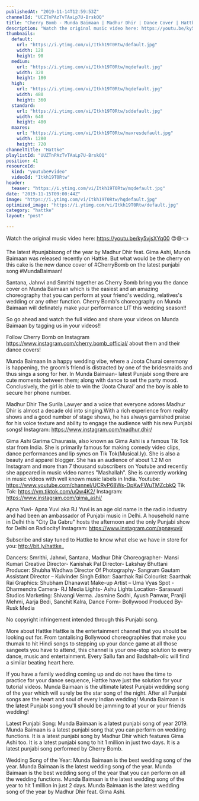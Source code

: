 ```yaml
---
publishedAt: "2019-11-14T12:59:53Z"
channelId: "UCZTnPAzTvTAaLp7U-BrskOQ"
title: "Cherry Bomb - Munda Baimaan | Madhur Dhir | Dance Cover | Hattke"
description: "Watch the original music video here: https://youtu.be/ky5vjsXYq00 😍😅👈\n\nThe latest #punjabisong of the year by Madhur Dhir feat. Gima Ashi, Munda Baimaan was released recently on Hattke. But what would be the cherry on this cake is the new dance cover of #CherryBomb on the latest punjabi song #MundaBaimaan!\n\nSantana, Jahnvi and Smrithi together as Cherry Bomb bring you the dance cover on Munda Baimaan which is the easiest and an amazing choreography that you can perform at your friend's wedding, relatives's wedding or any other function. Cherry Bomb's choreography on Munda Baimaan will definately make your performance LIT this wedding season!!\n\nSo go ahead and watch the full video and share your videos on Munda Baimaan by tagging us in your videos!!\n\nFollow Cherry Bomb on Instagram https://www.instagram.com/cherry.bomb_official/ about them and their dance covers!\n\nMunda Baimaan\nIn a happy wedding vibe, where a Joota Churai ceremony is happening, the groom’s friend is distracted by one of the bridesmaids and thus sings a song for her. In Munda Baimaan- latest Punjabi song there are cute moments between them; along with dance to set the party mood. Conclusively, the girl is able to win the ‘Joota Churai’ and the boy is able to secure her phone number.\n\nMadhur Dhir\nThe Surila Lawyer and a voice that everyone adores Madhur Dhir is almost a decade old into singing.With a rich experience from reality shows and a good number of stage shows, he has always garnished praise for his voice texture and ability to engage the audience with his new Punjabi songs! \nInstagram: https://www.instagram.com/madhur.dhir/\n\nGima Ashi\nGarima Chaurasia, also known as Gima Ashi is a famous Tik Tok star from India. She is primarily famous for making comedy video clips, dance performances and lip syncs on Tik Tok(Musical.ly). She is also a beauty and apparel blogger. She has an audience of about 1.2 M on Instagram and more than 7 thousand subscribers on Youtube and recently she appeared in music video names \"Mashallah\". She is currently working in music videos with well known music labels in India. Youtube: https://www.youtube.com/channel/UCRvP68Ws-DpKwFWuTMZcbkQ \nTik Tok: https://vm.tiktok.com/uQw4K2/ \nInstagram: https://www.instagram.com/gima_ashi/\n\nApna Yuvi-\nApna Yuvi aka RJ Yuvi is an age old name in the radio industry and had been an ambassador of Punjabi music in Delhi. A household name in Delhi this \"City Da Gabru\" hosts the afternoon and the only Punjabi show for Delhi on Radiocity! \nInstagram: https://www.instagram.com/apnayuvi/\n\nSubscribe and stay tuned to Hattke to know what else we have in store for you: http://bit.ly/hattke_\n\nDancers: Smrithi, Jahnvi, Santana, Madhur Dhir \nChoreographer- Mansi Kumari\nCreative Director- Kanishak Pal\nDirector- Lakshay Bhuttani\nProducer: Shubha Wadhwa\nDirector Of Photography- Sangram Gautam\nAssistant Director – Kulvinder Singh\nEditor: Saarthak Rai\nColourist: Saarthak Rai\nGraphics: Shubham Dhanawat\nMake-up Artist – Uma Vyas\nSpot - Dharmendra\nCamera- RJ Media\nLights- Ashu Lights\nLocation- Saraswati Studios\nMarketing: Shivangi Verma. Jasmine Sodhi, Ayush Panwar, Pranjli Mehmi, Aarja Bedi, Sanchit Kalra, \nDance Form- Bollywood\nProduced By- Rusk Media\n\nNo copyright infringement intended through this Punjabi song.\n\nMore about Hattke\nHattke is the entertainment channel that you should be looking out for. From tantalising Bollywood choreographies that make you thumak to hit Hindi songs to stepping up your dance game at all those sangeets you have to attend, this channel is your one-stop solution to every dance, music and entertainment. Every Sallu fan and Badshah-olic will find a similar beating heart here.\n\nIf you have a family wedding coming up and do not have the time to practice for your dance sequence, Hattke have just the solution for your tutorial videos. Munda Baimaan is the ultimate latest Punjabi wedding song of the year which will surely be the star song of the night. After all Punjabi songs are the heart and soul of every Indian wedding! Munda Baimaan is the latest Punjabi song you'll should be jamming to at your or your friends wedding!\n\nLatest Punjabi Song:\nMunda Baimaan is a latest punjabi song of year 2019. Munda Baimaan is a latest punjabi song that you can perform on wedding functions. It is a latest punjabi song by Madhur Dhir which features Gima Ashi too. It is a latest punjabi song to hit 1 million in just two days. It is a latest punjabi song performed by Cherry Bomb.\n\nWedding Song of the Year:\nMunda Baimaan is the best wedding song of the year. Munda Baimaan is the latest wedding song of the year. Munda Baimaan is the best wedding song of the year that you can perform on all the wedding functions. Munda Baimaan is the latest wedding song of the year to hit 1 million in just 2 days. Munda Baimaan is the latest wedding song of the year by Madhur Dhir feat. Gima Ashi."
thumbnails:
  default:
    url: "https://i.ytimg.com/vi/Itkh19T0Rtw/default.jpg"
    width: 120
    height: 90
  medium:
    url: "https://i.ytimg.com/vi/Itkh19T0Rtw/mqdefault.jpg"
    width: 320
    height: 180
  high:
    url: "https://i.ytimg.com/vi/Itkh19T0Rtw/hqdefault.jpg"
    width: 480
    height: 360
  standard:
    url: "https://i.ytimg.com/vi/Itkh19T0Rtw/sddefault.jpg"
    width: 640
    height: 480
  maxres:
    url: "https://i.ytimg.com/vi/Itkh19T0Rtw/maxresdefault.jpg"
    width: 1280
    height: 720
channelTitle: "Hattke"
playlistId: "UUZTnPAzTvTAaLp7U-BrskOQ"
position: 41
resourceId:
  kind: "youtube#video"
  videoId: "Itkh19T0Rtw"
header:
  teaser: "https://i.ytimg.com/vi/Itkh19T0Rtw/mqdefault.jpg"
date: "2019-11-15T09:00:44Z"
image: "https://i.ytimg.com/vi/Itkh19T0Rtw/hqdefault.jpg"
optimized_image: "https://i.ytimg.com/vi/Itkh19T0Rtw/default.jpg"
category: "hattke"
layout: "post"

---
```

Watch the original music video here: https://youtu.be/ky5vjsXYq00 😍😅👈

The latest #punjabisong of the year by Madhur Dhir feat. Gima Ashi, Munda Baimaan was released recently on Hattke. But what would be the cherry on this cake is the new dance cover of #CherryBomb on the latest punjabi song #MundaBaimaan!

Santana, Jahnvi and Smrithi together as Cherry Bomb bring you the dance cover on Munda Baimaan which is the easiest and an amazing choreography that you can perform at your friend's wedding, relatives's wedding or any other function. Cherry Bomb's choreography on Munda Baimaan will definately make your performance LIT this wedding season!!

So go ahead and watch the full video and share your videos on Munda Baimaan by tagging us in your videos!!

Follow Cherry Bomb on Instagram https://www.instagram.com/cherry.bomb_official/ about them and their dance covers!

Munda Baimaan
In a happy wedding vibe, where a Joota Churai ceremony is happening, the groom’s friend is distracted by one of the bridesmaids and thus sings a song for her. In Munda Baimaan- latest Punjabi song there are cute moments between them; along with dance to set the party mood. Conclusively, the girl is able to win the ‘Joota Churai’ and the boy is able to secure her phone number.

Madhur Dhir
The Surila Lawyer and a voice that everyone adores Madhur Dhir is almost a decade old into singing.With a rich experience from reality shows and a good number of stage shows, he has always garnished praise for his voice texture and ability to engage the audience with his new Punjabi songs! 
Instagram: https://www.instagram.com/madhur.dhir/

Gima Ashi
Garima Chaurasia, also known as Gima Ashi is a famous Tik Tok star from India. She is primarily famous for making comedy video clips, dance performances and lip syncs on Tik Tok(Musical.ly). She is also a beauty and apparel blogger. She has an audience of about 1.2 M on Instagram and more than 7 thousand subscribers on Youtube and recently she appeared in music video names "Mashallah". She is currently working in music videos with well known music labels in India. Youtube: https://www.youtube.com/channel/UCRvP68Ws-DpKwFWuTMZcbkQ 
Tik Tok: https://vm.tiktok.com/uQw4K2/ 
Instagram: https://www.instagram.com/gima_ashi/

Apna Yuvi-
Apna Yuvi aka RJ Yuvi is an age old name in the radio industry and had been an ambassador of Punjabi music in Delhi. A household name in Delhi this "City Da Gabru" hosts the afternoon and the only Punjabi show for Delhi on Radiocity! 
Instagram: https://www.instagram.com/apnayuvi/

Subscribe and stay tuned to Hattke to know what else we have in store for you: http://bit.ly/hattke_

Dancers: Smrithi, Jahnvi, Santana, Madhur Dhir 
Choreographer- Mansi Kumari
Creative Director- Kanishak Pal
Director- Lakshay Bhuttani
Producer: Shubha Wadhwa
Director Of Photography- Sangram Gautam
Assistant Director – Kulvinder Singh
Editor: Saarthak Rai
Colourist: Saarthak Rai
Graphics: Shubham Dhanawat
Make-up Artist – Uma Vyas
Spot - Dharmendra
Camera- RJ Media
Lights- Ashu Lights
Location- Saraswati Studios
Marketing: Shivangi Verma. Jasmine Sodhi, Ayush Panwar, Pranjli Mehmi, Aarja Bedi, Sanchit Kalra, 
Dance Form- Bollywood
Produced By- Rusk Media

No copyright infringement intended through this Punjabi song.

More about Hattke
Hattke is the entertainment channel that you should be looking out for. From tantalising Bollywood choreographies that make you thumak to hit Hindi songs to stepping up your dance game at all those sangeets you have to attend, this channel is your one-stop solution to every dance, music and entertainment. Every Sallu fan and Badshah-olic will find a similar beating heart here.

If you have a family wedding coming up and do not have the time to practice for your dance sequence, Hattke have just the solution for your tutorial videos. Munda Baimaan is the ultimate latest Punjabi wedding song of the year which will surely be the star song of the night. After all Punjabi songs are the heart and soul of every Indian wedding! Munda Baimaan is the latest Punjabi song you'll should be jamming to at your or your friends wedding!

Latest Punjabi Song:
Munda Baimaan is a latest punjabi song of year 2019. Munda Baimaan is a latest punjabi song that you can perform on wedding functions. It is a latest punjabi song by Madhur Dhir which features Gima Ashi too. It is a latest punjabi song to hit 1 million in just two days. It is a latest punjabi song performed by Cherry Bomb.

Wedding Song of the Year:
Munda Baimaan is the best wedding song of the year. Munda Baimaan is the latest wedding song of the year. Munda Baimaan is the best wedding song of the year that you can perform on all the wedding functions. Munda Baimaan is the latest wedding song of the year to hit 1 million in just 2 days. Munda Baimaan is the latest wedding song of the year by Madhur Dhir feat. Gima Ashi.